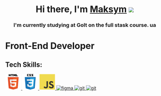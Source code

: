 <h1 align="center">Hi there, I'm <a href="[https://daniilshat.ru/](https://www.linkedin.com/in/maksym-osadchenko/)" target="_blank">Maksym</a> 
<img src="https://github.com/blackcater/blackcater/raw/main/images/Hi.gif" height="32"/></h1>
<h3 align="center">I'm currently studying at GoIt on the full stask course. ua</h3>

<h1>Front-End Developer</h1>

<h2>Tech Skills:</h2>

<a href="https://www.w3.org/html/">
<img src="https://raw.githubusercontent.com/devicons/devicon/master/icons/html5/html5-original-wordmark.svg" alt="html" width="50">
</a><a href="https://www.w3schools.com/css/">
<img src="https://raw.githubusercontent.com/devicons/devicon/master/icons/css3/css3-original-wordmark.svg" alt="css" width="50">
</a><a href="https://developer.mozilla.org/en-US/docs/Web/JavaScript">
<img src="https://raw.githubusercontent.com/devicons/devicon/master/icons/javascript/javascript-original.svg" alt="js" width="50">
</a><a href="https://www.figma.com/">
<img src="https://camo.githubusercontent.com/f32e9cca1f0df0138a8f536217daa54ad21b6913642422f32e3c5c623f3a06b9/68747470733a2f2f7777772e766563746f726c6f676f2e7a6f6e652f6c6f676f732f6669676d612f6669676d612d69636f6e2e737667" alt="figma" width="50">
</a><a href="https://git-scm.com/">
<img src="https://camo.githubusercontent.com/fcafa5ebc1f5f789ae7d012a3ecd8fe7bda49516591caf7c37698f764165d880/68747470733a2f2f7777772e766563746f726c6f676f2e7a6f6e652f6c6f676f732f6769742d73636d2f6769742d73636d2d69636f6e2e737667" alt="git" width="50">
</a><a href="https://ru.legacy.reactjs.org/">
<img src="https://w7.pngwing.com/pngs/79/518/png-transparent-js-react-js-logo-react-react-native-logos-icon-thumbnail.png" alt="git" width="50">
</a>

